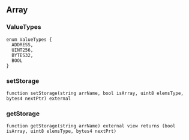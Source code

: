 ## Array

### ValueTypes

```solidity
enum ValueTypes {
  ADDRESS,
  UINT256,
  BYTES32,
  BOOL
}
```

### setStorage

```solidity
function setStorage(string arrName, bool isArray, uint8 elemsType, bytes4 nextPtr) external
```

### getStorage

```solidity
function getStorage(string arrName) external view returns (bool isArray, uint8 elemsType, bytes4 nextPrt)
```

